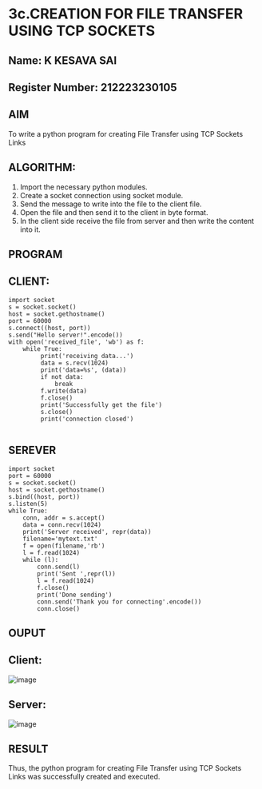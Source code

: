 # 3c.CREATION FOR FILE TRANSFER USING TCP SOCKETS
## Name: K KESAVA SAI
## Register Number: 212223230105
## AIM
To write a python program for creating File Transfer using TCP Sockets Links
## ALGORITHM:
1. Import the necessary python modules.
2. Create a socket connection using socket module.
3. Send the message to write into the file to the client file.
4. Open the file and then send it to the client in byte format.
5. In the client side receive the file from server and then write the content into it.
## PROGRAM
## CLIENT:
```PY
import socket
s = socket.socket()
host = socket.gethostname()
port = 60000
s.connect((host, port))
s.send("Hello server!".encode())
with open('received_file', 'wb') as f:
    while True:
         print('receiving data...')
         data = s.recv(1024)
         print('data=%s', (data))
         if not data:
             break
         f.write(data)
         f.close()
         print('Successfully get the file')
         s.close()
         print('connection closed')
   
```
## SEREVER
```PY
import socket
port = 60000
s = socket.socket()
host = socket.gethostname()
s.bind((host, port))
s.listen(5)
while True:
    conn, addr = s.accept()
    data = conn.recv(1024)
    print('Server received', repr(data))
    filename='mytext.txt'
    f = open(filename,'rb')
    l = f.read(1024)
    while (l):
        conn.send(l)
        print('Sent ',repr(l))
        l = f.read(1024)
        f.close()
        print('Done sending')
        conn.send('Thank you for connecting'.encode())
        conn.close()
```
## OUPUT
## Client:
![image](https://github.com/user-attachments/assets/9bfe766f-606b-4f56-8c06-459ddf50e912)
## Server:
![image](https://github.com/user-attachments/assets/a643d5cd-26ca-4104-b0cd-9d33b4c8e922)

## RESULT
Thus, the python program for creating File Transfer using TCP Sockets Links was 
successfully created and executed.
